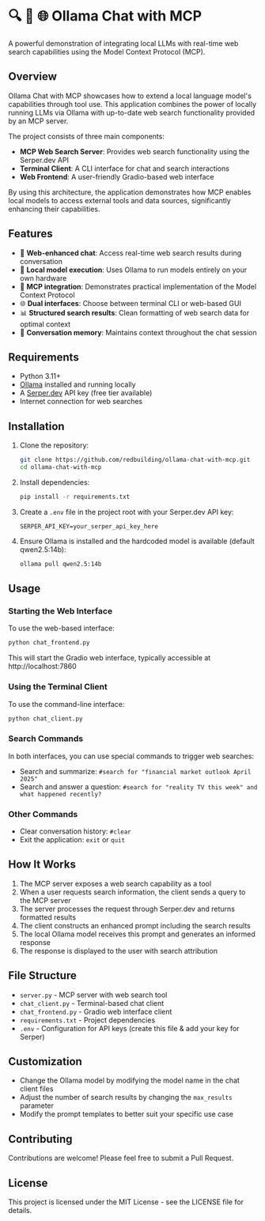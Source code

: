 # 🔍 🤖 🌐 Ollama Chat with MCP

A powerful demonstration of integrating local LLMs with real-time web search capabilities using the Model Context Protocol (MCP).

## Overview

Ollama Chat with MCP showcases how to extend a local language model's capabilities through tool use. This application combines the power of locally running LLMs via Ollama with up-to-date web search functionality provided by an MCP server.

The project consists of three main components:
- **MCP Web Search Server**: Provides web search functionality using the Serper.dev API
- **Terminal Client**: A CLI interface for chat and search interactions
- **Web Frontend**: A user-friendly Gradio-based web interface

By using this architecture, the application demonstrates how MCP enables local models to access external tools and data sources, significantly enhancing their capabilities.

## Features

- 🔎 **Web-enhanced chat**: Access real-time web search results during conversation
- 🧠 **Local model execution**: Uses Ollama to run models entirely on your own hardware
- 🔌 **MCP integration**: Demonstrates practical implementation of the Model Context Protocol
- 🌐 **Dual interfaces**: Choose between terminal CLI or web-based GUI
- 📊 **Structured search results**: Clean formatting of web search data for optimal context
- 🔄 **Conversation memory**: Maintains context throughout the chat session

## Requirements

- Python 3.11+
- [Ollama](https://ollama.com/) installed and running locally
- A [Serper.dev](https://serper.dev/) API key (free tier available)
- Internet connection for web searches

## Installation

1. Clone the repository:
   ```bash
   git clone https://github.com/redbuilding/ollama-chat-with-mcp.git
   cd ollama-chat-with-mcp
   ```

2. Install dependencies:
   ```bash
   pip install -r requirements.txt
   ```

3. Create a `.env` file in the project root with your Serper.dev API key:
   ```
   SERPER_API_KEY=your_serper_api_key_here
   ```

4. Ensure Ollama is installed and the hardcoded model is available (default qwen2.5:14b):
   ```bash
   ollama pull qwen2.5:14b
   ```

## Usage

### Starting the Web Interface

To use the web-based interface:

```bash
python chat_frontend.py
```

This will start the Gradio web interface, typically accessible at http://localhost:7860

### Using the Terminal Client

To use the command-line interface:

```bash
python chat_client.py
```

### Search Commands

In both interfaces, you can use special commands to trigger web searches:

- Search and summarize: `#search for "financial market outlook April 2025"`
- Search and answer a question: `#search for "reality TV this week" and what happened recently?`

### Other Commands

- Clear conversation history: `#clear`
- Exit the application: `exit` or `quit`

## How It Works

1. The MCP server exposes a web search capability as a tool
2. When a user requests search information, the client sends a query to the MCP server
3. The server processes the request through Serper.dev and returns formatted results
4. The client constructs an enhanced prompt including the search results
5. The local Ollama model receives this prompt and generates an informed response
6. The response is displayed to the user with search attribution

## File Structure

- `server.py` - MCP server with web search tool
- `chat_client.py` - Terminal-based chat client
- `chat_frontend.py` - Gradio web interface client
- `requirements.txt` - Project dependencies
- `.env` - Configuration for API keys (create this file & add your key for Serper)

## Customization

- Change the Ollama model by modifying the model name in the chat client files
- Adjust the number of search results by changing the `max_results` parameter
- Modify the prompt templates to better suit your specific use case

## Contributing

Contributions are welcome! Please feel free to submit a Pull Request.

## License

This project is licensed under the MIT License - see the LICENSE file for details.
